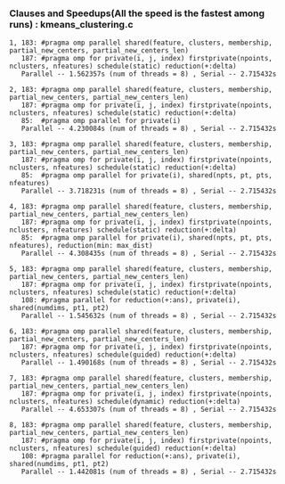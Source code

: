 ### Clauses and Speedups(All the speed is the fastest among runs) : kmeans_clustering.c
    1, 183: #pragma omp parallel shared(feature, clusters, membership, partial_new_centers, partial_new_centers_len)
       187: #pragma omp for private(i, j, index) firstprivate(npoints, nclusters, nfeatures) schedule(static) reduction(+:delta)
       Parallel -- 1.562357s (num of threads = 8) , Serial -- 2.715432s

    2, 183: #pragma omp parallel shared(feature, clusters, membership, partial_new_centers, partial_new_centers_len)
       187: #pragma omp for private(i, j, index) firstprivate(npoints, nclusters, nfeatures) schedule(static) reduction(+:delta)
       85:  #pragma omp parallel for private(i)
       Parallel -- 4.230084s (num of threads = 8) , Serial -- 2.715432s 

    3, 183: #pragma omp parallel shared(feature, clusters, membership, partial_new_centers, partial_new_centers_len)
       187: #pragma omp for private(i, j, index) firstprivate(npoints, nclusters, nfeatures) schedule(static) reduction(+:delta)
       85:  #pragma omp parallel for private(i), shared(npts, pt, pts, nfeatures)
       Parallel -- 3.718231s (num of threads = 8) , Serial -- 2.715432s 
       
    4, 183: #pragma omp parallel shared(feature, clusters, membership, partial_new_centers, partial_new_centers_len)
       187: #pragma omp for private(i, j, index) firstprivate(npoints, nclusters, nfeatures) schedule(static) reduction(+:delta)
       85:  #pragma omp parallel for private(i), shared(npts, pt, pts, nfeatures), reduction(min: max_dist)
       Parallel -- 4.308435s (num of threads = 8) , Serial -- 2.715432s 

    5, 183: #pragma omp parallel shared(feature, clusters, membership, partial_new_centers, partial_new_centers_len)
       187: #pragma omp for private(i, j, index) firstprivate(npoints, nclusters, nfeatures) schedule(static) reduction(+:delta)
       108: #pragma parallel for reduction(+:ans), private(i), shared(numdims, pt1, pt2)
       Parallel -- 1.545632s (num of threads = 8) , Serial -- 2.715432s 
       
    6, 183: #pragma omp parallel shared(feature, clusters, membership, partial_new_centers, partial_new_centers_len)
       187: #pragma omp for private(i, j, index) firstprivate(npoints, nclusters, nfeatures) schedule(guided) reduction(+:delta)
       Parallel -- 1.490168s (num of threads = 8) , Serial -- 2.715432s 
       
    7, 183: #pragma omp parallel shared(feature, clusters, membership, partial_new_centers, partial_new_centers_len)
       187: #pragma omp for private(i, j, index) firstprivate(npoints, nclusters, nfeatures) schedule(dynamic) reduction(+:delta)
       Parallel -- 4.653307s (num of threads = 8) , Serial -- 2.715432s 
       
    8, 183: #pragma omp parallel shared(feature, clusters, membership, partial_new_centers, partial_new_centers_len)
       187: #pragma omp for private(i, j, index) firstprivate(npoints, nclusters, nfeatures) schedule(guided) reduction(+:delta)
       108: #pragma parallel for reduction(+:ans), private(i), shared(numdims, pt1, pt2)
       Parallel -- 1.442081s (num of threads = 8) , Serial -- 2.715432s

